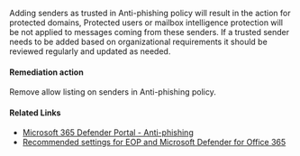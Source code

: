 Adding senders as trusted in Anti-phishing policy will result in the action for protected domains, Protected users or mailbox intelligence protection will be not applied to messages coming from these senders. If a trusted sender needs to be added based on organizational requirements it should be reviewed regularly and updated as needed.

#### Remediation action
Remove allow listing on senders in Anti-phishing policy.

#### Related Links

* [Microsoft 365 Defender Portal - Anti-phishing](https://security.microsoft.com/antiphishing) 
* [Recommended settings for EOP and Microsoft Defender for Office 365](https://aka.ms/orca-atpp-docs-7)
